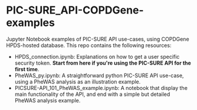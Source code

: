 # PIC-SURE_API-COPDGene-examples
Jupyter Notebook examples of PIC-SURE API use-cases, using COPDGene HPDS-hosted database. This repo contains the following resources:
- HPDS_connection.ipynb: Explanations on how to get a user specific security token. **Start from here if you're using the PIC-SURE API for the first time**.
- PheWAS_py.ipynb: A straightforward python PIC-SURE API use-case, using a PheWAS analysis as an illustration example.
- PICSURE-API_101_PheWAS_example.ipynb: A notebook that display the main functionality of the API, and end with a simple but detailed PheWAS analysis example.
